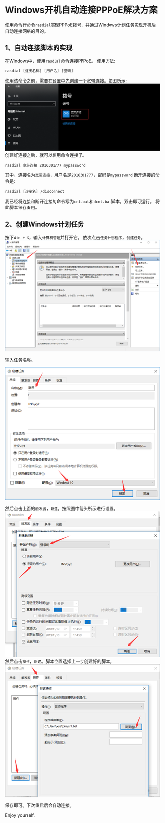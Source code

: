 # Windows开机自动连接PPPoE解决方案

使用命令行命令`rasdial`实现PPPoE拨号，并通过Windows计划任务实现开机后自动连接网络的目的。
## 1、自动连接脚本的实现
在Windows中，使用`rasdial`命令连接PPPoE。
使用方法:

```shell
rasdial [连接名称] [用户名] [密码]
```
使用该命令之前，需要在设置中先创建一个宽带连接。如图所示:
![](img/connections.png)
创建好连接之后，就可以使用命令连接了。

```shell
rasdial 宽带连接 2016301777 mypassword
```
其中，连接名为`宽带连接`，用户名是`2016301777`，密码是`mypassword`
断开连接的命令是:

```shell
rasdial [连接名] /disconnect
```
我已经将连接和断开连接的命令写为`cnt.bat`和`dcnt.bat`脚本，双击即可运行。
将此脚本保存备用。

## 2、创建Windows计划任务
按下`Win + S`，输入`计算机管理`并打开它。
依次点击`任务计划程序`，`创建任务`。
![](img/computer-manage.png)

输入任务名称。

![](img/taskName.png)

然后点击上面的`触发器`，`新建`。按照图中箭头所示进行设置。
![](img/trigger.png)
然后点击`操作`，`新建`。脚本位置选择上一步创建好的脚本。
![](img/operation.png)

保存即可。下次重启后会自动连接。



Enjoy yourself.